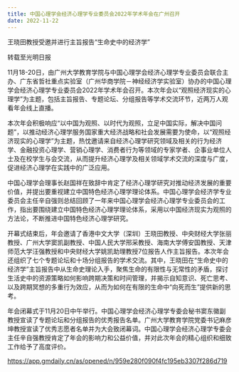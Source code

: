 ```yaml
---
title: 中国心理学会经济心理学专业委员会2022年学术年会在广州召开
date: 2022-11-22
---
```


王晓田教授受邀并进行主旨报告“生命史中的经济学”

<!--more-->

转载至光明日报

11月18-20日，由广州大学教育学院与中国心理学会经济心理学专业委员会联合主办、广东省哲社重点实验室（广州华商学院－神经经济学实验室）协办的中国心理学会经济心理学专业委员会2022年学术年会召开。本次年会以“观照经济现实的心理学”为主题，包括主旨报告、专题论坛、分组报告等学术交流环节，近两万人观看年会线上直播。

本次年会积极响应“以中国为观照、以时代为观照，立足中国实际，解决中国问题”，以推动经济心理学服务国家重大经济战略和社会发展需要为使命，以“观照经济现实的心理学”为主题，热忱邀请来自经济心理学研究领域及相关的行为经济学、金融投资心理学、营销心理学、消费者行为等领域的专家学者、企事业单位人士及在校学生与会交流，从而提升经济心理学及相关领域学术交流的深度与广度，促进经济心理学在实践中的广泛应用。

中国心理学会理事长赵国祥在致辞中肯定了经济心理学研究对推动经济发展的重要价值，并提出要重视建立中国特色经济心理学理论体系。中国心理学会经济学专业委员会主任辛自强则总结回顾了一年来中国心理学会经济心理学专业委员会的工作，指出要围绕建立中国特色经济心理学理论体系，采用以中国经济现实为观照的方法论，不断推进中国特色经济心理学研究。

开幕式结束后，年会邀请了香港中文大学（深圳）王晓田教授、中央财经大学张丽教授、广州大学窦凯副教授、中国人民大学邢采教授、海南大学傅安国教授、天津师范大学汪强教授和中央财经大学姚凯助理教授7位报告人作主旨报告。本次年会还组织了七个专题论坛和十场分组报告的学术交流。其中，王晓田在“生命史中的经济学”主旨报告中从生命史理论入手，聚焦生命的有限性与无常性的矛盾，探讨生活史中的资源策略如何影响跨期决策和时间管理，并揭示自知意识、死亡思考、以及跨期冥想的多重行为效应，从而为如何在有限的生命中“向死而生”提供新的思考。

年会闭幕式于11月20日中午举行。中国心理学会经济心理学专委会秘书窦东徽副教授宣读了专题论坛和分组报告的优秀报告名单。广州大学教育学院党委书记麻彦坤教授宣读了优秀志愿者名单并为大会致闭幕词。中国心理学会经济心理学专委会主任辛自强教授肯定了年会的影响力和公益价值，并对此次年会的精心组织和细致工作给予了高度评价。

https://app.gmdaily.cn/as/opened/n/959e280f090f4fc195eb3307f286d719






